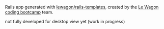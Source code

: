 Rails app generated with [lewagon/rails-templates](https://github.com/lewagon/rails-templates), created by the [Le Wagon coding bootcamp](https://www.lewagon.com) team.

not fully developed for desktop view yet (work in progress)
